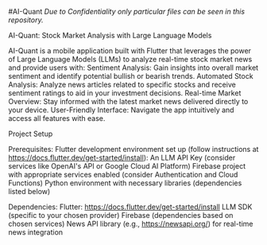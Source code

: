 #AI-Quant 
*Due to Confidentiality only particular files can be seen in this repository.*


AI-Quant: Stock Market Analysis with Large Language Models

AI-Quant is a mobile application built with Flutter that leverages the power of Large Language Models (LLMs) to analyze real-time stock market news and provide users with:
Sentiment Analysis: Gain insights into overall market sentiment and identify potential bullish or bearish trends.
Automated Stock Analysis: Analyze news articles related to specific stocks and receive sentiment ratings to aid in your investment decisions.
Real-time Market Overview: Stay informed with the latest market news delivered directly to your device.
User-Friendly Interface: Navigate the app intuitively and access all features with ease.

Project Setup

Prerequisites:
Flutter development environment set up (follow instructions at https://docs.flutter.dev/get-started/install):
An LLM API Key (consider services like OpenAI's API or Google Cloud AI Platform)
Firebase project with appropriate services enabled (consider Authentication and Cloud Functions)
Python environment with necessary libraries (dependencies listed below)

Dependencies:
Flutter: https://docs.flutter.dev/get-started/install
LLM SDK (specific to your chosen provider)
Firebase (dependencies based on chosen services)
News API library (e.g., https://newsapi.org/) for real-time news integration
